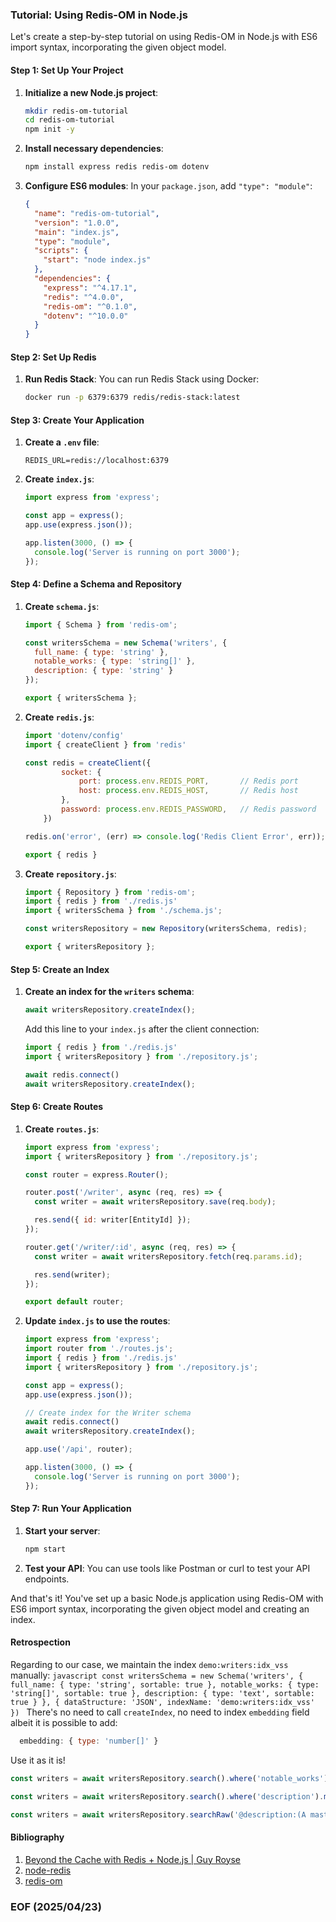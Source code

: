 ### Tutorial: Using Redis-OM in Node.js

Let's create a step-by-step tutorial on using Redis-OM in Node.js with ES6 import syntax, incorporating the given object model.


#### Step 1: Set Up Your Project
1. **Initialize a new Node.js project**:
    ```bash
    mkdir redis-om-tutorial
    cd redis-om-tutorial
    npm init -y
    ```

2. **Install necessary dependencies**:
    ```bash
    npm install express redis redis-om dotenv
    ```

3. **Configure ES6 modules**:
    In your `package.json`, add `"type": "module"`:
    ```json
    {
      "name": "redis-om-tutorial",
      "version": "1.0.0",
      "main": "index.js",
      "type": "module",
      "scripts": {
        "start": "node index.js"
      },
      "dependencies": {
        "express": "^4.17.1",
        "redis": "^4.0.0",
        "redis-om": "^0.1.0",
        "dotenv": "^10.0.0"
      }
    }
    ```


#### Step 2: Set Up Redis
1. **Run Redis Stack**:
    You can run Redis Stack using Docker:
    ```bash
    docker run -p 6379:6379 redis/redis-stack:latest
    ```


#### Step 3: Create Your Application
1. **Create a `.env` file**:
    ```.env
    REDIS_URL=redis://localhost:6379
    ```

2. **Create `index.js`**:
    ```javascript
    import express from 'express';
    
    const app = express();
    app.use(express.json());

    app.listen(3000, () => {
      console.log('Server is running on port 3000');
    });
    ```


#### Step 4: Define a Schema and Repository
1. **Create `schema.js`**:
    ```javascript
    import { Schema } from 'redis-om';

    const writersSchema = new Schema('writers', {
      full_name: { type: 'string' },
      notable_works: { type: 'string[]' },
      description: { type: 'string' }
    });

    export { writersSchema };
    ```

2. **Create `redis.js`**:
    ```javascript
    import 'dotenv/config'
    import { createClient } from 'redis'

    const redis = createClient({ 
            socket: {
                port: process.env.REDIS_PORT,       // Redis port
                host: process.env.REDIS_HOST,       // Redis host            
            }, 
            password: process.env.REDIS_PASSWORD,   // Redis password 
        })

    redis.on('error', (err) => console.log('Redis Client Error', err));

    export { redis }
    ```


3. **Create `repository.js`**:
    ```javascript
    import { Repository } from 'redis-om';
    import { redis } from './redis.js'
    import { writersSchema } from './schema.js';

    const writersRepository = new Repository(writersSchema, redis);

    export { writersRepository };
    ```


#### Step 5: Create an Index
1. **Create an index for the `writers` schema**:
    ```javascript
    await writersRepository.createIndex();
    ```

    Add this line to your `index.js` after the client connection:
    ```javascript
    import { redis } from './redis.js'
    import { writersRepository } from './repository.js';

    await redis.connect()
    await writersRepository.createIndex();
    ```


#### Step 6: Create Routes
1. **Create `routes.js`**:
    ```javascript
    import express from 'express';
    import { writersRepository } from './repository.js';

    const router = express.Router();

    router.post('/writer', async (req, res) => {      
      const writer = await writersRepository.save(req.body);

      res.send({ id: writer[EntityId] });
    });

    router.get('/writer/:id', async (req, res) => {
      const writer = await writersRepository.fetch(req.params.id);

      res.send(writer);
    });

    export default router;
    ```

2. **Update `index.js` to use the routes**:
    ```javascript
    import express from 'express';
    import router from './routes.js';
    import { redis } from './redis.js'
    import { writersRepository } from './repository.js';

    const app = express();
    app.use(express.json());

    // Create index for the Writer schema
    await redis.connect()
    await writersRepository.createIndex();

    app.use('/api', router);

    app.listen(3000, () => {
      console.log('Server is running on port 3000');
    });
    ```


#### Step 7: Run Your Application
1. **Start your server**:
    ```bash
    npm start
    ```

2. **Test your API**:
    You can use tools like Postman or curl to test your API endpoints.

And that's it! You've set up a basic Node.js application using Redis-OM with ES6 import syntax, incorporating the given object model and creating an index. 


#### Retrospection
Regarding to our case, we maintain the index `demo:writers:idx_vss` manually: 
    ```javascript
    const writersSchema = new Schema('writers', {
            full_name: { type: 'string', sortable: true },
            notable_works: { type: 'string[]', sortable: true },
            description: { type: 'text', sortable: true }
        }, {
            dataStructure: 'JSON',
            indexName: 'demo:writers:idx_vss'
        })
    ```
There's no need to call `createIndex`, no need to index `embedding` field albeit it is possible to add: 
```javascript
  embedding: { type: 'number[]' }
```

Use it as it is! 
```javascript
const writers = await writersRepository.search().where('notable_works').contains('1984').return.all()

const writers = await writersRepository.search().where('description').match('political').return.all()

const writers = await writersRepository.searchRaw('@description:(A master of Gothic fiction and poetry)').return.all()
```


#### Bibliography
1. [Beyond the Cache with Redis + Node.js | Guy Royse](https://youtu.be/5NGVIhLAYVA)
2. [node-redis](https://www.npmjs.com/package/redis)
3. [redis-om](https://www.npmjs.com/package/redis-om)


### EOF (2025/04/23)